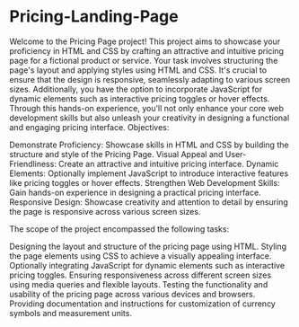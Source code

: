 # Pricing-Landing-Page
Welcome to the Pricing Page project! This project aims to showcase your proficiency in HTML and CSS by crafting an attractive and intuitive pricing page for a fictional product or service. Your task involves structuring the page's layout and applying styles using HTML and CSS. It's crucial to ensure that the design is responsive, seamlessly adapting to various screen sizes. Additionally, you have the option to incorporate JavaScript for dynamic elements such as interactive pricing toggles or hover effects. Through this hands-on experience, you'll not only enhance your core web development skills but also unleash your creativity in designing a functional and engaging pricing interface.
Objectives:

Demonstrate Proficiency: Showcase skills in HTML and CSS by building the structure and style of the Pricing Page.
Visual Appeal and User-Friendliness: Create an attractive and intuitive pricing interface.
Dynamic Elements: Optionally implement JavaScript to introduce interactive features like pricing toggles or hover effects.
Strengthen Web Development Skills: Gain hands-on experience in designing a practical pricing interface.
Responsive Design: Showcase creativity and attention to detail by ensuring the page is responsive across various screen sizes.

The scope of the project encompassed the following tasks:

Designing the layout and structure of the pricing page using HTML.
Styling the page elements using CSS to achieve a visually appealing interface.
Optionally integrating JavaScript for dynamic elements such as interactive pricing toggles.
Ensuring responsiveness across different screen sizes using media queries and flexible layouts.
Testing the functionality and usability of the pricing page across various devices and browsers.
Providing documentation and instructions for customization of currency symbols and measurement units.
